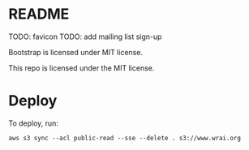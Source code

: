 README
===

TODO: favicon
TODO: add mailing list sign-up

Bootstrap is licensed under MIT license.

This repo is licensed under the MIT license.

Deploy
===

To deploy, run:

```
aws s3 sync --acl public-read --sse --delete . s3://www.wrai.org
```
